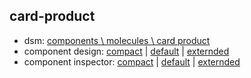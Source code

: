 ## card-product
* dsm: [components \ molecules \ card product](https://ultimaker.invisionapp.com/dsm/ultimaker/ultimaker-com/asset/components/5c6d6bb99e84822405633ad9)
* component design: [compact](https://ultimaker.invisionapp.com/d/main#/console/16058841/333037777/preview) | [default](https://ultimaker.invisionapp.com/d/main#/console/16058841/333037778/preview) | [externded](https://ultimaker.invisionapp.com/d/main#/console/16058841/333037779/preview)
* component inspector: [compact](https://ultimaker.invisionapp.com/d/main/#/console/16058841/333038858/preview) | [default](https://ultimaker.invisionapp.com/d/main/#/console/16058841/333038859/preview) | [externded](https://ultimaker.invisionapp.com/d/main/#/console/16058841/333038860/preview)
